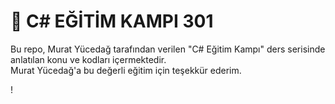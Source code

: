 <h1> 🚀 C# EĞİTİM KAMPI 301 </h1>
<p>Bu repo, Murat Yücedağ tarafından verilen "C# Eğitim Kampı" ders serisinde anlatılan konu ve kodları içermektedir.<br>
  Murat Yücedağ'a bu değerli eğitim için teşekkür ederim.</p>!
